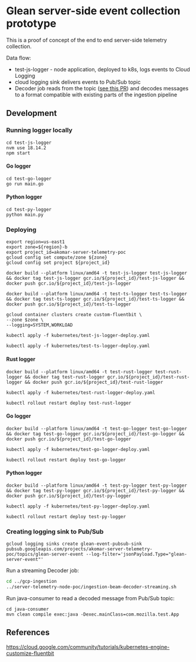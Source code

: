 # Glean server-side event collection prototype
This is a proof of concept of the end to end server-side telemetry collection.

Data flow:
* test-js-logger - node application, deployed to k8s, logs events to Cloud Logging
* cloud logging sink delivers events to Pub/Sub topic
* Decoder job reads from the topic ([see this PR](https://github.com/mozilla/gcp-ingestion/pull/2400)) and decodes messages to a format compatible with existing parts of the ingestion pipeline

## Development
### Running logger locally
```
cd test-js-logger
nvm use 18.14.2
npm start
```
#### Go logger
```
cd test-go-logger
go run main.go
```
#### Python logger
```
cd test-py-logger
python main.py
```

### Deploying
```
export region=us-east1
export zone=${region}-b
export project_id=akomar-server-telemetry-poc
gcloud config set compute/zone ${zone}
gcloud config set project ${project_id}
```

```
docker build --platform linux/amd64 -t test-js-logger test-js-logger && docker tag test-js-logger gcr.io/${project_id}/test-js-logger && docker push gcr.io/${project_id}/test-js-logger

docker build --platform linux/amd64 -t test-ts-logger test-ts-logger && docker tag test-ts-logger gcr.io/${project_id}/test-ts-logger && docker push gcr.io/${project_id}/test-ts-logger
```

```
gcloud container clusters create custom-fluentbit \
--zone $zone \
--logging=SYSTEM,WORKLOAD
```

```
kubectl apply -f kubernetes/test-js-logger-deploy.yaml

kubectl apply -f kubernetes/test-ts-logger-deploy.yaml
```
#### Rust logger
```
docker build --platform linux/amd64 -t test-rust-logger test-rust-logger && docker tag test-rust-logger gcr.io/${project_id}/test-rust-logger && docker push gcr.io/${project_id}/test-rust-logger

kubectl apply -f kubernetes/test-rust-logger-deploy.yaml

kubectl rollout restart deploy test-rust-logger
```
#### Go logger
```
docker build --platform linux/amd64 -t test-go-logger test-go-logger && docker tag test-go-logger gcr.io/${project_id}/test-go-logger && docker push gcr.io/${project_id}/test-go-logger

kubectl apply -f kubernetes/test-go-logger-deploy.yaml

kubectl rollout restart deploy test-go-logger
```
#### Python logger
```
docker build --platform linux/amd64 -t test-py-logger test-py-logger && docker tag test-py-logger gcr.io/${project_id}/test-py-logger && docker push gcr.io/${project_id}/test-py-logger

kubectl apply -f kubernetes/test-py-logger-deploy.yaml

kubectl rollout restart deploy test-py-logger
```

### Creating logging sink to Pub/Sub
```
gcloud logging sinks create glean-event-pubsub-sink pubsub.googleapis.com/projects/akomar-server-telemetry-poc/topics/glean-server-event --log-filter='jsonPayload.Type="glean-server-event"'
```
Run a streaming Decoder job:
```sh
cd ../gcp-ingestion
../server-telemetry-node-poc/ingestion-beam-decoder-streaming.sh
```
Run java-consumer to read a decoded message from Pub/Sub topic:
```
cd java-consumer
mvn clean compile exec:java -Dexec.mainClass=com.mozilla.test.App
```

## References
https://cloud.google.com/community/tutorials/kubernetes-engine-customize-fluentbit
